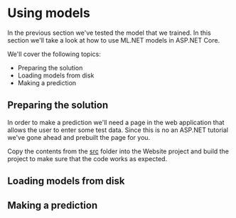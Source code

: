 # Using models

In the previous section we've tested the model that we trained. In this section
we'll take a look at how to use ML.NET models in ASP.NET Core.

We'll cover the following topics:

* Preparing the solution
* Loading models from disk
* Making a prediction

## Preparing the solution

In order to make a prediction we'll need a page in the web application that
allows the user to enter some test data. Since this is no an ASP.NET tutorial
we've gone ahead and prebuilt the page for you.

Copy the contents from the [src](../src/starter/Website) folder into the Website
project and build the project to make sure that the code works as expected.

## Loading models from disk

## Making a prediction